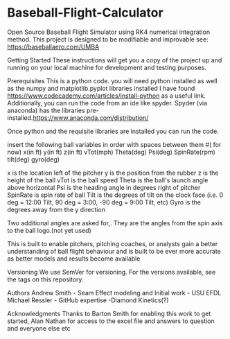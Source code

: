 # Baseball-Flight-Calculator
Open Source Baseball Flight Simulator using RK4 numerical integration method. This project is designed to be modifiable and improvable see: https://baseballaero.com/UMBA

Getting Started
These instructions will get you a copy of the project up and running on your local machine for development and testing purposes.

Prerequisites
This is a python code. you will need python installed as well as the numpy and matplotlib.pyplot libraries installed I have found https://www.codecademy.com/articles/install-python as a useful link. Additionally, you can run the code from an ide like spyder. Spyder (via anaconda) has the libraries pre-installed.https://www.anaconda.com/distribution/

Once python and the requisite libraries are installed you can run the code.

insert the following ball variables in order with spaces between them #( for now)
x(in ft) y(in ft) z(in ft) vTot(mph) Theta(deg) Psi(deg) SpinRate(rpm) tilt(deg) gyro(deg)

x is the location left of the pitcher
y is the position from the rubber
z is the height of the ball
vTot is the ball speed
Theta is the ball's launch angle above horizontal
Psi is the heading angle in degrees right of pitcher
SpinRate is spin rate of ball
Tilt is the degrees of tilt on the clock face (i.e. 0 deg = 12:00 Tilt, 90 deg = 3:00, -90 deg = 9:00 Tilt, etc)
Gyro is the degrees away from the y direction

Two additional angles are asked for,. They are the angles from the spin axis to the ball logo.(not yet used)

This is built to enable pitchers, pitching coaches, or analysts gain a better understanding of ball flight behaviour and is built to be ever more accurate as better models and results become available

Versioning
We use SemVer for versioning. For the versions available, see the tags on this repository.

Authors
Andrew Smith - Seam Effect modeling and Initial work - USU EFDL
Michael Ressler - GitHub expertise -Diamond Kinetics(?)

Acknowledgments
Thanks to Barton Smith for enabling this work to get started, Alan Nathan for access to the excel file and answers to question and everyone else
etc
